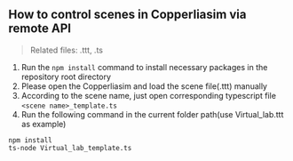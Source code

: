 ## How to control scenes in Copperliasim via remote API

>Related files: .ttt, .ts

1. Run the ```npm install``` command to install necessary packages in the repository root directory
2. Please open the Copperliasim and load the scene file(.ttt) manually
3. According to the scene name, just open corresponding typescript file ```<scene name>_template.ts```
4. Run the following command in the current folder path(use Virtual_lab.ttt as example)

```
npm install
ts-node Virtual_lab_template.ts
```